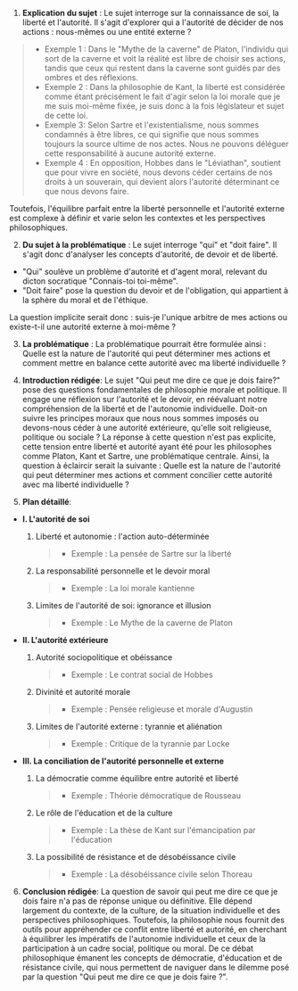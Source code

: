 1. **Explication du sujet** :
Le sujet interroge sur la connaissance de soi, la liberté et l'autorité. Il s'agit d'explorer qui a l'autorité de décider de nos actions : nous-mêmes ou une entité externe ? 

> - Exemple 1 : Dans le "Mythe de la caverne" de Platon, l'individu qui sort de la caverne et voit la réalité est libre de choisir ses actions, tandis que ceux qui restent dans la caverne sont guidés par des ombres et des réflexions.
> - Exemple 2 : Dans la philosophie de Kant, la liberté est considérée comme étant précisément le fait d'agir selon la loi morale que je me suis moi-même fixée, je suis donc à la fois législateur et sujet de cette loi.
> - Exemple 3: Selon Sartre et l'existentialisme, nous sommes condamnés à être libres, ce qui signifie que nous sommes toujours la source ultime de nos actes. Nous ne pouvons déléguer cette responsabilité à aucune autorité externe.
> - Exemple 4 : En opposition, Hobbes dans le "Léviathan", soutient que pour vivre en société, nous devons céder certains de nos droits à un souverain, qui devient alors l'autorité déterminant ce que nous devons faire.

Toutefois, l'équilibre parfait entre la liberté personnelle et l'autorité externe est complexe à définir et varie selon les contextes et les perspectives philosophiques.

2. **Du sujet à la problématique** :
Le sujet interroge "qui" et "doit faire". Il s'agit donc d'analyser les concepts d'autorité, de devoir et de liberté.

- "Qui" soulève un problème d'autorité et d'agent moral, relevant du dicton socratique "Connais-toi toi-même".
- "Doit faire" pose la question du devoir et de l'obligation, qui appartient à la sphère du moral et de l'éthique.

La question implicite serait donc : suis-je l'unique arbitre de mes actions ou existe-t-il une autorité externe à moi-même ?

3. **La problématique** :
La problématique pourrait être formulée ainsi : Quelle est la nature de l'autorité qui peut déterminer mes actions et comment mettre en balance cette autorité avec ma liberté individuelle ?

4. **Introduction rédigée**: 
Le sujet "Qui peut me dire ce que je dois faire?" pose des questions fondamentales de philosophie morale et politique. Il engage une réflexion sur l'autorité et le devoir, en réévaluant notre compréhension de la liberté et de l'autonomie individuelle. Doit-on suivre les principes moraux que nous nous sommes imposés ou devons-nous céder à une autorité extérieure, qu'elle soit religieuse, politique ou sociale ? La réponse à cette question n'est pas explicite, cette tension entre liberté et autorité ayant été pour les philosophes comme Platon, Kant et Sartre, une problématique centrale. Ainsi, la question à éclaircir serait la suivante : Quelle est la nature de l'autorité qui peut déterminer mes actions et comment concilier cette autorité avec ma liberté individuelle ?

5. **Plan détaillé**:

* **I. L'autorité de soi**

    1. Liberté et autonomie : l'action auto-déterminée 
       > - Exemple : La pensée de Sartre sur la liberté
    
    2. La responsabilité personnelle et le devoir moral
       > - Exemple : La loi morale kantienne
    
    3.  Limites de l'autorité de soi: ignorance et illusion
        > - Exemple : Le Mythe de la caverne de Platon

* **II. L'autorité extérieure**

    1. Autorité sociopolitique et obéissance
         > - Exemple : Le contrat social de Hobbes
    
    2.  Divinité et autorité morale 
          > - Exemple : Pensée religieuse et morale d'Augustin

    3.  Limites de l'autorité externe : tyrannie et aliénation
         > - Exemple : Critique de la tyrannie par Locke

* **III. La conciliation de l'autorité personnelle et externe**

    1. La démocratie comme équilibre entre autorité et liberté
         > - Exemple : Théorie démocratique de Rousseau
    
    2.  Le rôle de l'éducation et de la culture
          > - Exemple : La thèse de Kant sur l'émancipation par l'éducation

    3.  La possibilité de résistance et de désobéissance civile
         > - Exemple : La désobéissance civile selon Thoreau


6. **Conclusion rédigée**: 
La question de savoir qui peut me dire ce que je dois faire n'a pas de réponse unique ou définitive. Elle dépend largement du contexte, de la culture, de la situation individuelle et des perspectives philosophiques. Toutefois, la philosophie nous fournit des outils pour appréhender ce conflit entre liberté et autorité, en cherchant à équilibrer les impératifs de l'autonomie individuelle et ceux de la participation à un cadre social, politique ou moral. De ce débat philosophique émanent les concepts de démocratie, d'éducation et de résistance civile, qui nous permettent de naviguer dans le dilemme posé par la question "Qui peut me dire ce que je dois faire ?".
